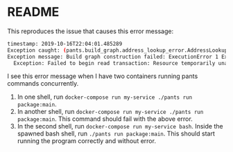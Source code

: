 # README

This reproduces the issue that causes this error message:

```bash
timestamp: 2019-10-16T22:04:01.485289
Exception caught: (pants.build_graph.address_lookup_error.AddressLookupError) (backtrace omitted)
Exception message: Build graph construction failed: ExecutionError 1 Exception encountered:
  Exception: Failed to begin read transaction: Resource temporarily unavailable
```

I see this error message when I have two containers running pants commands
concurrently.

1. In one shell, run `docker-compose run my-service ./pants run package:main`.
2. In another shell, run `docker-compose run my-service ./pants run
   package:main`. This command should fail with the above error.
3. In the second shell, run `docker-compose run my-service bash`. Inside the
   spawned bash shell, run `./pants run package:main`. This should start
   running the program correctly and without error.
